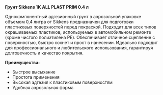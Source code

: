 **Грунт Sikkens 1K ALL PLAST PRIM 0.4 л**

Однокомпонентный адгезионный грунт в аэрозольной упаковке объемом 0,4 литра от Sikkens предназначен для подготовки пластиковых поверхностей перед покраской. Подходит для всех типов окрашиваемых пластиков, используемых в автомобильном ремонте (кроме чистого полиэтилена PE). Обеспечивает отличное сцепление с поверхностью, быстро сохнет и прост в нанесении. Идеально подходит для профессионального и любительского использования, гарантируя долговечность и качество покрытия.

**Преимущества:**

- Быстрое высыхание
- Простота применения
- Высокая адгезия к пластиковым поверхностям
- Удобная аэрозольная форма
